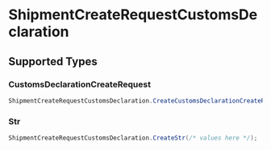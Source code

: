 # ShipmentCreateRequestCustomsDeclaration


## Supported Types

### CustomsDeclarationCreateRequest

```csharp
ShipmentCreateRequestCustomsDeclaration.CreateCustomsDeclarationCreateRequest(/* values here */);
```

### Str

```csharp
ShipmentCreateRequestCustomsDeclaration.CreateStr(/* values here */);
```
